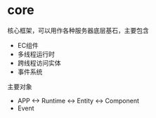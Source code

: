 # core

核心框架，可以用作各种服务器底层基石，主要包含 
* EC组件
* 多线程运行时
* 跨线程访问实体
* 事件系统

主要对象
* APP <-> Runtime <-> Entity <-> Component
* Event

